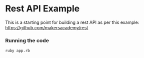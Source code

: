 # Rest API Example
This is a starting point for building a rest API as
per this example: https://github.com/makersacademy/rest

### Running the code
``` ruby app.rb ```

